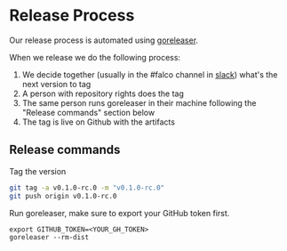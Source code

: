 # Release Process

Our release process is automated using [goreleaser](https://github.com/goreleaser/goreleaser).

When we release we do the following process:

1. We decide together (usually in the #falco channel in [slack](https://sysdig.slack.com)) what's the next version to tag
2. A person with repository rights does the tag
3. The same person runs goreleaser in their machine following the "Release commands" section below
4. The tag is live on Github with the artifacts

## Release commands

Tag the version

```bash
git tag -a v0.1.0-rc.0 -m "v0.1.0-rc.0"
git push origin v0.1.0-rc.0
```

Run goreleaser, make sure to export your GitHub token first.

```
export GITHUB_TOKEN=<YOUR_GH_TOKEN>
goreleaser --rm-dist
```

